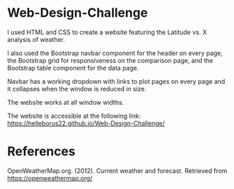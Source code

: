 # Web-Design-Challenge
I used HTML and CSS to create a website featuring the Latitude vs. X analysis of weather.

I also used the Bootstrap navbar component for the header on every page, the Bootstrap grid for responsiveness on the comparison page, and the Bootstrap table component for the data page.

Navbar has a working dropdown with links to plot pages on every page and it collapses when the window is reduced in size.

The website works at all window widths.

The website is accessible at the following link:
https://helleborus22.github.io/Web-Design-Challenge/

# References
OpenWeatherMap.org. (2012). Сurrent weather and forecast. Retrieved from https://openweathermap.org/